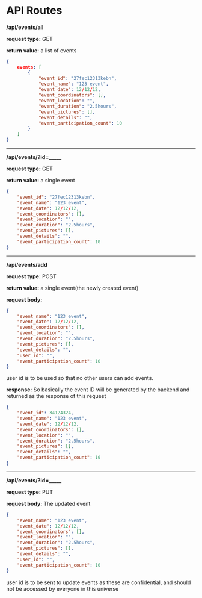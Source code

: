 # API Routes

**/api/events/all**

**request type:** GET

**return value:** a list of events

```JSON
{
    events: [
        {
            "event_id": "27fec12313kebn",
            "event_name": "123 event",
            "event_date": 12/12/12,
            "event_coordinators": [],
            "event_location": "",
            "event_duration": "2.5hours",
            "event_pictures": [],
            "event_details": "",
            "event_participation_count": 10
        }
    ]
}
```

---

**/api/events/?id=\_\_\_\_\_**

**request type:** GET

**return value:** a single event

```JSON
{
    "event_id": "27fec12313kebn",
    "event_name": "123 event",
    "event_date": 12/12/12,
    "event_coordinators": [],
    "event_location": "",
    "event_duration": "2.5hours",
    "event_pictures": [],
    "event_details": "",
    "event_participation_count": 10
}
```

---

**/api/events/add**

**request type:** POST

**return value:** a single event(the newly created event)

**request body:**

```JSON
{
    "event_name": "123 event",
    "event_date": 12/12/12,
    "event_coordinators": [],
    "event_location": "",
    "event_duration": "2.5hours",
    "event_pictures": [],
    "event_details": "",
    "user_id": "",
    "event_participation_count": 10
}
```

user id is to be used so that no other users can add events.

**response:** So basically the event ID will be generated by the backend and returned as the response of this request

```JSON
{
    "event_id": 34124324,
    "event_name": "123 event",
    "event_date": 12/12/12,
    "event_coordinators": [],
    "event_location": "",
    "event_duration": "2.5hours",
    "event_pictures": [],
    "event_details": "",
    "event_participation_count": 10
}
```

---

**/api/events/?id=\_\_\_\_\_**

**request type:** PUT

**request body:** The updated event

```JSON
{
    "event_name": "123 event",
    "event_date": 12/12/12,
    "event_coordinators": [],
    "event_location": "",
    "event_duration": "2.5hours",
    "event_pictures": [],
    "event_details": "",
    "user_id": "",
    "event_participation_count": 10
}
```

user id is to be sent to update events as these are confidential, and should not be accessed by everyone in this universe
